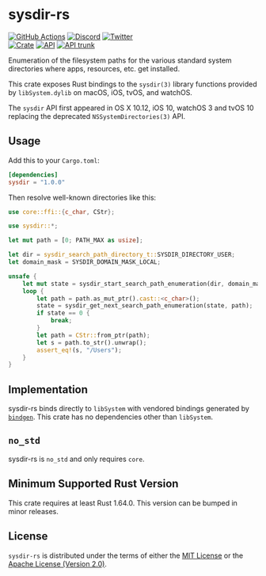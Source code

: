 # sysdir-rs

[![GitHub Actions](https://github.com/artichoke/sysdir-rs/workflows/CI/badge.svg)](https://github.com/artichoke/sysdir-rs/actions)
[![Discord](https://img.shields.io/discord/607683947496734760)](https://discord.gg/QCe2tp2)
[![Twitter](https://img.shields.io/twitter/follow/artichokeruby?label=Follow&style=social)](https://twitter.com/artichokeruby)
<br>
[![Crate](https://img.shields.io/crates/v/sysdir.svg)](https://crates.io/crates/sysdir)
[![API](https://docs.rs/sysdir/badge.svg)](https://docs.rs/sysdir)
[![API trunk](https://img.shields.io/badge/docs-trunk-blue.svg)](https://artichoke.github.io/sysdir-rs/sysdir/)

Enumeration of the filesystem paths for the various standard system directories
where apps, resources, etc. get installed.

This crate exposes Rust bindings to the `sysdir(3)` library functions provided
by `libSystem.dylib` on macOS, iOS, tvOS, and watchOS.

The `sysdir` API first appeared in OS X 10.12, iOS 10, watchOS 3 and tvOS 10
replacing the deprecated `NSSystemDirectories(3)` API.

## Usage

Add this to your `Cargo.toml`:

```toml
[dependencies]
sysdir = "1.0.0"
```

Then resolve well-known directories like this:

```rust
use core::ffi::{c_char, CStr};

use sysdir::*;

let mut path = [0; PATH_MAX as usize];

let dir = sysdir_search_path_directory_t::SYSDIR_DIRECTORY_USER;
let domain_mask = SYSDIR_DOMAIN_MASK_LOCAL;

unsafe {
    let mut state = sysdir_start_search_path_enumeration(dir, domain_mask);
    loop {
        let path = path.as_mut_ptr().cast::<c_char>();
        state = sysdir_get_next_search_path_enumeration(state, path);
        if state == 0 {
            break;
        }
        let path = CStr::from_ptr(path);
        let s = path.to_str().unwrap();
        assert_eq!(s, "/Users");
    }
}
```

## Implementation

sysdir-rs binds directly to `libSystem` with vendored bindings generated by
[`bindgen`][rust-bindgen]. This crate has no dependencies other than
`libSystem`.

[rust-bindgen]: https://rust-lang.github.io/rust-bindgen/

## `no_std`

sysdir-rs is `no_std` and only requires `core`.

## Minimum Supported Rust Version

This crate requires at least Rust 1.64.0. This version can be bumped in minor
releases.

## License

`sysdir-rs` is distributed under the terms of either the
[MIT License](LICENSE-MIT) or the
[Apache License (Version 2.0)](LICENSE-APACHE).
